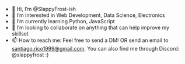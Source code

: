 - 👋 Hi, I’m @SlappyFrost-ish
- 👀 I’m interested in Web Development, Data Science, Electronics
- 🌱 I’m currently learning Python, JavaScript
- 💞️ I’m looking to collaborate on anything that can help improve my skillset
- 📫 How to reach me: Feel free to send a DM! OR send an email to santiago.rico1999@gmail.com. You can also find me through Discord: @slappyfrost :)